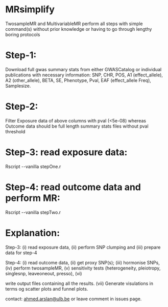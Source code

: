 # MRsimplify
TwosampleMR and MultivariableMR perform all steps with simple command(s) without prior knowledge or having to go through lengthy boring protocols

# Step-1:
  Download full gwas summary stats from either GWASCatalog or individual publications with necessary information: SNP, CHR, POS, A1 (effect_allele), A2 (other_allele), BETA, SE,    Phenotype, Pval, EAF (effect_allele Freq), Samplesize. 

# Step-2: 
  
  Filter Exposure data of above columns with pval (<5e-08) whereas Outcome data should be full length summary stats files without pval threshold

# Step-3: read exposure data:
  
  Rscript --vanilla stepOne.r <exposure file>

# Step-4: read outcome data and perform MR:
 
  Rscript --vanilla stepTwo.r <outcome file>


# Explanation:

Step-3:
  (i) read exposure data, (ii) perform SNP clumping and (iii) prepare data for step-4

Step-4:
  (i) read outcome data, (ii) get proxy SNP(s); (iii) hormonise SNPs, (iv) perform twosampleMR, (v) sensitivity tests (heterogeneity, pleiotropy, singlesnp, leaveoneout, presso), (vi) 

write output files containing all the results. (vii) Generate visulations in terms og scatter plots and funnel plots. 

  contact: <ahmed.arslan@ulb.be> or leave comment in issues page. 
